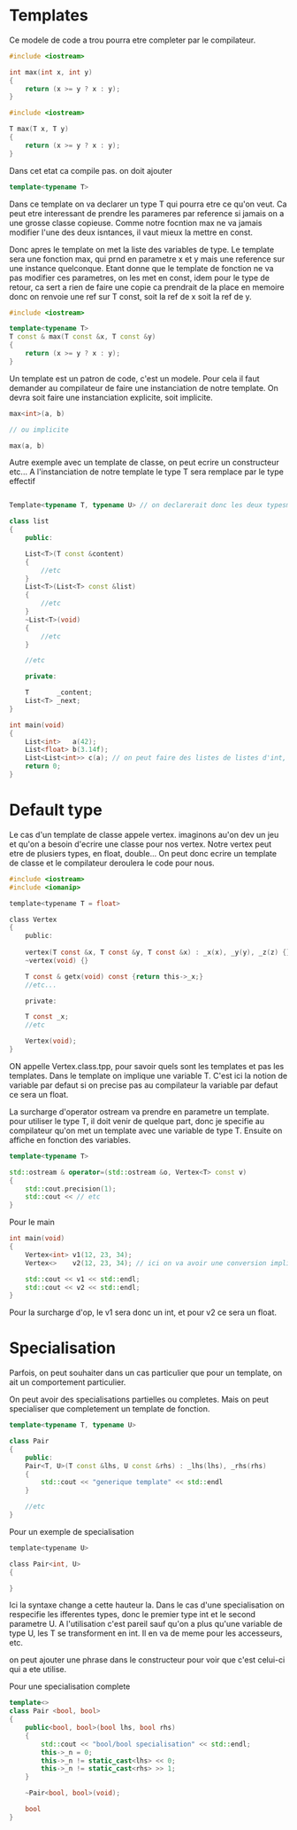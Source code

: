 # Templates

Ce modele de code a trou pourra etre completer par le compilateur.

```C++
#include <iostream>

int	max(int x, int y)
{
	return (x >= y ? x : y);
}

```


```C++
#include <iostream>

T max(T x, T y)
{
	return (x >= y ? x : y);
}
```
Dans cet etat ca compile pas. on doit ajouter

```C++
template<typename T>
```

Dans ce template on va declarer un type T qui pourra etre ce qu'on veut. Ca peut etre interessant de prendre les parameres par reference si jamais on a une grosse classe copieuse. Comme notre focntion max ne va jamais modifier l'une des deux isntances, il vaut mieux la mettre en const.

Donc apres le template on met la liste des variables de type. Le template sera une fonction max, qui prnd en parametre x et y mais une reference sur une instance quelconque. Etant donne que le template de fonction ne va pas modifier ces parametres, on les met en const, idem pour le type de retour, ca sert a rien de faire une copie ca prendrait de la place en memoire donc on renvoie une ref sur T const, soit la ref de x soit la ref de y.

```C++
#include <iostream>

template<typename T>
T const & max(T const &x, T const &y)
{
	return (x >= y ? x : y);
}
```

Un template est un patron de code, c'est un modele. Pour cela il faut demander au compilateur de faire une instanciation de notre template. On devra soit faire une instanciation explicite, soit implicite.

```C++
max<int>(a, b)

// ou implicite

max(a, b)
```

Autre exemple avec un template de classe, on peut ecrire un constructeur etc... A l'instanciation de notre template le type T sera remplace par le type effectif

```C++

Template<typename T, typename U> // on declarerait donc les deux typesm identiques ou different

class list
{
	public:

	List<T>(T const &content)
	{
		//etc
	}
	List<T>(List<T> const &list)
	{
		//etc
	}
	~List<T>(void)
	{
		//etc
	}

	//etc

	private:

	T		_content;
	List<T>	_next;
}

int main(void)
{
	List<int>	a(42);
	List<float>	b(3.14f);
	List<List<int>> c(a); // on peut faire des listes de listes d'int, qui prennent a en copie.
	return 0;
}
```

# Default type

Le cas d'un template de classe appele vertex. imaginons au'on dev un jeu et qu'on a besoin d'ecrire une classe pour nos vertex. Notre vertex peut etre de plusiers types, en float, double... On peut donc ecrire un template de classe et le compilateur deroulera le code pour nous.

```C
#include <iostream>
#include <iomanip>

template<typename T = float>

class Vertex
{
	public:
	
	vertex(T const &x, T const &y, T const &x) : _x(x), _y(y), _z(z) {}
	~vertex(void) {}

	T const & getx(void) const {return this->_x;}
	//etc...

	private:

	T const _x;
	//etc

	Vertex(void);
}

```

ON appelle Vertex.class.tpp, pour savoir quels sont les templates et pas les templates.
Dans le template on implique une variable T. C'est ici la notion de variable par defaut si on precise pas au compilateur la variable par defaut ce sera un float.

La surcharge d'operator ostream va prendre en parametre un template. pour utiliser le type T, il doit venir de quelque part, donc je specifie au compilateur qu'on met un template avec une variable de type T. Ensuite on affiche en fonction des variables.

```C++
template<typename T>

std::ostream & operator=(std::ostream &o, Vertex<T> const v)
{
	std::cout.precision(1);
	std::cout << // etc
}
```

Pour le main

```C++
int main(void)
{
	Vertex<int> v1(12, 23, 34);
	Vertex<>	v2(12, 23, 34); // ici on va avoir une conversion implicite fait d'un entier vers un float

	std::cout << v1 << std::endl;
	std::cout << v2 << std::endl;
}
```

Pour la surcharge d'op, le v1 sera donc un int, et pour v2 ce sera un float.

# Specialisation

Parfois, on peut souhaiter dans un cas particulier que pour un template, on ait un comportement particulier.

On peut avoir des specialisations partielles ou completes. Mais on peut specialiser que completement un template de fonction.

```C++
template<typename T, typename U>

class Pair
{
	public:
	Pair<T, U>(T const &lhs, U const &rhs) : _lhs(lhs), _rhs(rhs)
	{
		std::cout << "generique template" << std::endl
	}

	//etc
}
```

Pour un exemple de specialisation

```C
template<typename U>

class Pair<int, U>
{

}
```

Ici la syntaxe change a cette hauteur la. Dans le cas d'une specialisation on respecifie les ifferentes types, donc le premier type int et le second parametre U. A l'utilisation c'est pareil sauf qu'on a plus qu'une variable de type U, les T se transforment en int.
Il en va de meme pour les accesseurs, etc.

on peut ajouter une phrase dans le constructeur pour voir que c'est celui-ci qui a ete utilise.


Pour une specialisation complete

```C++
template<>
class Pair <bool, bool>
{
	public<bool, bool>(bool lhs, bool rhs)
	{
		std::cout << "bool/bool specialisation" << std::endl;
		this->_n = 0;
		this->_n != static_cast<lhs> << 0;
		this->_n != static_cast<rhs> >> 1;
	}

	~Pair<bool, bool>(void);

	bool
}
```